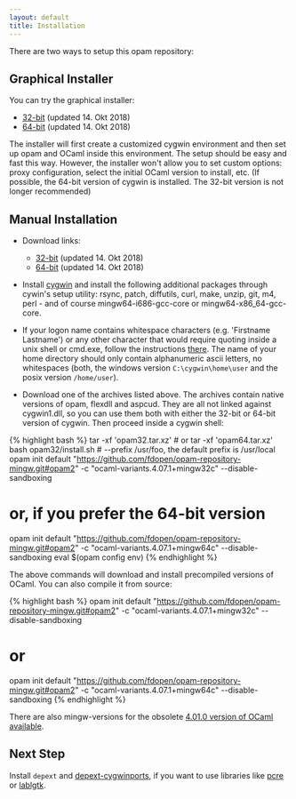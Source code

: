 ```yaml
---
layout: default
title: Installation
---
```


There are two ways to setup this opam repository:

## Graphical Installer

You can try the graphical installer:

* [32-bit](https://github.com/fdopen/opam-repository-mingw/releases/download/0.0.0.2/OCaml32.exe)
  (updated 14. Okt 2018)
* [64-bit](https://github.com/fdopen/opam-repository-mingw/releases/download/0.0.0.2/OCaml64.exe)
  (updated 14. Okt 2018)

The installer will first create a customized cygwin environment and
then set up opam and OCaml inside this environment. The setup should
be easy and fast this way. However, the installer won't allow you to
set custom options: proxy configuration, select the initial OCaml
version to install, etc. (If possible, the 64-bit version of cygwin is
installed. The 32-bit version is not longer recommended)

## Manual Installation

* Download links:
  * [32-bit](https://github.com/fdopen/opam-repository-mingw/releases/download/0.0.0.2/opam32.tar.xz)
    (updated 14. Okt 2018)
  * [64-bit](https://github.com/fdopen/opam-repository-mingw/releases/download/0.0.0.2/opam64.tar.xz)
    (updated 14. Okt 2018)

* Install [cygwin](https://cygwin.com/) and install the following
  additional packages through cywin's setup utility: rsync, patch,
  diffutils, curl, make, unzip, git, m4, perl - and of course
  mingw64-i686-gcc-core or mingw64-x86_64-gcc-core.

* If your logon name contains whitespace characters (e.g. 'Firstname
  Lastname') or any other character that would require quoting inside
  a unix shell or cmd.exe, follow the instructions
  [there](https://www.cygwin.com/faq.html#faq.setup.name-with-space).
  The name of your home directory should only contain alphanumeric
  ascii letters, no whitespaces (both, the windows version
  `C:\cygwin\home\user` and the posix version `/home/user`).

* Download one of the archives listed above. The archives contain
  native versions of opam, flexdll and aspcud. They are all not linked
  against cygwin1.dll, so you can use them both with either the 32-bit
  or 64-bit version of cygwin. Then proceed inside a cygwin shell:

{% highlight bash %}
tar -xf 'opam32.tar.xz' # or tar -xf 'opam64.tar.xz'
bash opam32/install.sh  # --prefix /usr/foo, the default prefix is /usr/local
opam init default "https://github.com/fdopen/opam-repository-mingw.git#opam2" -c "ocaml-variants.4.07.1+mingw32c" --disable-sandboxing
# or, if you prefer the 64-bit version
opam init default "https://github.com/fdopen/opam-repository-mingw.git#opam2" -c "ocaml-variants.4.07.1+mingw64c" --disable-sandboxing
eval $(opam config env)
{% endhighlight %}

The above commands will download and install precompiled versions of
OCaml. You can also compile it from source: 

{% highlight bash %}
opam init default "https://github.com/fdopen/opam-repository-mingw.git#opam2" -c "ocaml-variants.4.07.1+mingw32c" --disable-sandboxing
# or
opam init default "https://github.com/fdopen/opam-repository-mingw.git#opam2" -c "ocaml-variants.4.07.1+mingw64c" --disable-sandboxing
{% endhighlight %}

There are also mingw-versions for the obsolete
[4.01.0 version of OCaml available](https://github.com/fdopen/opam-repository-mingw/tree/master/compilers/4.01.0).

## Next Step

Install `depext` and [depext-cygwinports](/opam-repository-mingw/depext-cygwin), if you want
to use libraries like [pcre](https://github.com/mmottl/pcre-ocaml) or
[lablgtk](http://lablgtk.forge.ocamlcore.org/).
